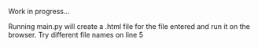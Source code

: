 Work in progress...

Running main.py will create a .html file for the file entered and run it on the browser.
Try different file names on line 5
